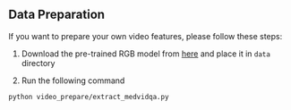 ## Data Preparation

If you want to prepare your own video features, please follow these steps:
1) Download the pre-trained RGB model from [here](https://github.com/piergiaj/pytorch-i3d/blob/master/models/rgb_imagenet.pt) and place it in `data` directory

2) Run the following command

``python video_prepare/extract_medvidqa.py
``
